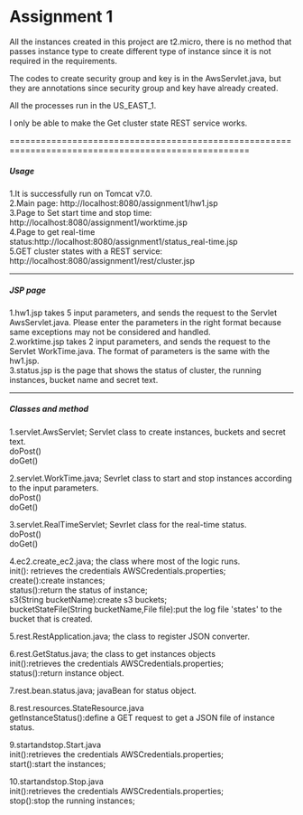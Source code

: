Assignment 1
====================================================================================================
All the instances created in this project are t2.micro, there is no method that passes instance type to create different type of instance since it is not required in the requirements. 

The codes to create security group and key is in the AwsServlet.java, but they are annotations since security group and key have already created.

All the processes run in the US\_EAST_1.

I only be able to make the Get cluster state REST service works.

====================================================================================================


##### Usage
1.It is successfully run on Tomcat v7.0.<br>
2.Main page: http://localhost:8080/assignment1/hw1.jsp<br> 
3.Page to Set start time and stop time: http://localhost:8080/assignment1/worktime.jsp<br>
4.Page to get real-time status:http://localhost:8080/assignment1/status_real-time.jsp<br>
5.GET cluster states with a REST service: http://localhost:8080/assignment1/rest/cluster.jsp


-------------------------------------------------------------------------------------------------------------------
##### JSP page
1.hw1.jsp takes 5 input parameters, and sends the request to the Servlet AwsServlet.java. Please enter the parameters in the right format because same exceptions may not be considered and handled.<br>
2.worktime.jsp takes 2 input parameters, and sends the request to the Servlet WorkTime.java. The format of parameters is the same with the hw1.jsp.<br>
3.status.jsp is the page that shows the status of cluster, the running instances, bucket name and secret text.

-------------------------------------------------------------------------------------------------------------------
##### Classes and method
1.servlet.AwsServlet; Servlet class to create instances, buckets and secret text.<br>
	doPost() <br>
	doGet()
	
2.servlet.WorkTime.java; Sevrlet class to start and stop instances according to the input parameters.<br>
	doPost() <br>
	doGet()

3.servlet.RealTimeServlet; Sevrlet class for the real-time status.<br>
	doPost() <br>
	doGet()
	
4.ec2.create_ec2.java; the class where most of the logic runs. <br>
	init(): retrieves the credentials AWSCredentials.properties;<br>
	create():create instances;<br>
	status():return the status of instance;<br>
	s3(String bucketName):create s3 buckets;<br>
	bucketStateFile(String bucketName,File file):put the log file 'states' to the bucket that is created.

5.rest.RestApplication.java; the class to register JSON converter.<br>
	
6.rest.GetStatus.java; the class to get instances objects<br>
	init():retrieves the credentials AWSCredentials.properties;<br>
	status():return instance object.
	
7.rest.bean.status.java; javaBean for status object.<br>
	
8.rest.resources.StateResource.java<br>
	getInstanceStatus():define a GET request to get a JSON file of instance status.
	
9.startandstop.Start.java<br>
	init():retrieves the credentials AWSCredentials.properties;<br>
	start():start the instances;

10.startandstop.Stop.java<br>
	init():retrieves the credentials AWSCredentials.properties;<br>
	stop():stop the running instances;